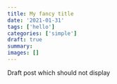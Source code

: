 ```yaml
---
title: My fancy title
date: '2021-01-31'
tags: ['hello']
categories: ['simple']
draft: true
summary:
images: []
---
```


Draft post which should not display
